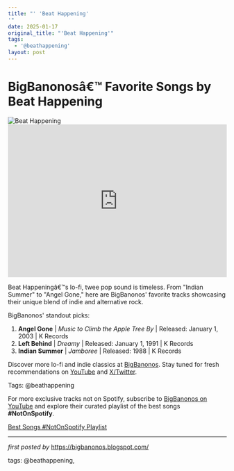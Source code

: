 ```yaml
---
title: "' 'Beat Happening'
'"
date: 2025-01-17
original_title: "'Beat Happening'"
tags:
  - '@beathappening'
layout: post
---
```

 <!-- Title of the Post -->
<h1 >BigBanonosâ€™ Favorite Songs by Beat Happening</h1> <!-- Featured Image -->
<div > <img src="https://i.scdn.co/image/0b4992546b7f1851a19d654c3c435c140eb0fa35" alt="Beat Happening">
</div> <!-- Spotify Embed -->
<div > <iframe src="https://open.spotify.com/embed/playlist/4idy90NyZqchOTdGtKtTXe?utm_source=generator" width="100%" height="352" frameBorder="0" allowfullscreen="" allow="autoplay; clipboard-write; encrypted-media; fullscreen; picture-in-picture" loading="lazy"></iframe>
</div> <!-- Introductory Text -->
<p >Beat Happeningâ€™s lo-fi, twee pop sound is timeless. From "Indian Summer" to "Angel Gone," here are BigBanonos' favorite tracks showcasing their unique blend of indie and alternative rock.</p> <!-- Song Highlights -->
<div > <p>BigBanonos' standout picks:</p> <ol> <li><strong>Angel Gone</strong> | <em>Music to Climb the Apple Tree By</em> | Released: January 1, 2003 | K Records</li> <li><strong>Left Behind</strong> | <em>Dreamy</em> | Released: January 1, 1991 | K Records</li> <li><strong>Indian Summer</strong> | <em>Jamboree</em> | Released: 1988 | K Records</li> </ol>
</div> <!-- Footer Links -->
<div > <p>Discover more lo-fi and indie classics at <a href="https://bigbanonos.blogspot.com/" target="_blank">BigBanonos</a>. Stay tuned for fresh recommendations on <a href="https://www.youtube.com/@BigBanonos" target="_blank">YouTube</a> and <a href="https://x.com/bigbanonos" target="_blank">X/Twitter</a>.</p>
</div> <!-- Tags -->
<p >Tags: @beathappening</p>


<!--Subscribe and Playlist Links-->
<div>
    <p>For more exclusive tracks not on Spotify, subscribe to <a href="https://www.youtube.com/@BigBanonos" target="_blank">BigBanonos on YouTube</a> and explore their curated playlist of the best songs <strong>#NotOnSpotify</strong>.</p>
    <p><a href="https://www.youtube.com/playlist?list=PLtuNtuTatqI0kFahUCbtbfenC_ET5O_tr" target="_blank">Best Songs #NotOnSpotify Playlist<br /></a></p></div>

<hr />

<p><em>first posted by</em> <a href="https://bigbanonos.blogspot.com/" rel="noopener" target="_new">https://bigbanonos.blogspot.com/</a></p>

<p>tags: @beathappening,</p>
